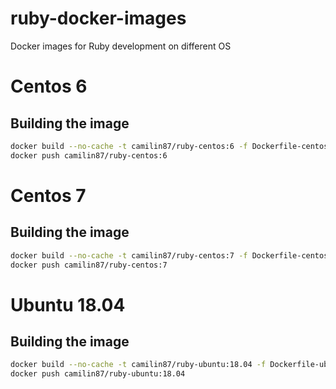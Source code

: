 # ruby-docker-images
Docker images for Ruby development on different OS

# Centos 6  

## Building the image  

```bash
docker build --no-cache -t camilin87/ruby-centos:6 -f Dockerfile-centos6 .
docker push camilin87/ruby-centos:6
```

# Centos 7  

## Building the image  

```bash
docker build --no-cache -t camilin87/ruby-centos:7 -f Dockerfile-centos7 .
docker push camilin87/ruby-centos:7
```

# Ubuntu 18.04  

## Building the image  

```bash
docker build --no-cache -t camilin87/ruby-ubuntu:18.04 -f Dockerfile-ubuntu18 .
docker push camilin87/ruby-ubuntu:18.04
```
